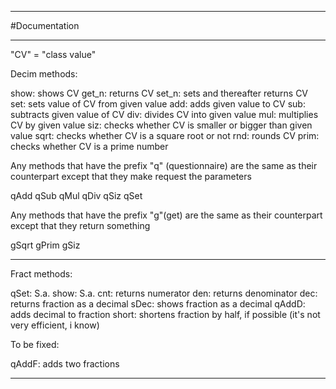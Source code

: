 ***
#Documentation
***

"CV" = "class value"

Decim methods:

show: shows CV
get_n: returns CV
set_n: sets and thereafter returns CV
set: sets value of CV from given value
add: adds given value to CV
sub: subtracts given value of CV
div: divides CV into given value
mul: multiplies CV by given value
siz: checks whether CV is smaller or bigger than given value
sqrt: checks whether CV is a square root or not
rnd: rounds CV
prim: checks whether CV is a prime number

Any methods that have the prefix "q" (questionnaire) are the same as their counterpart
except that they make request the parameters

qAdd
qSub
qMul
qDiv
qSiz
qSet

Any methods that have the prefix "g"(get) are the same as their counterpart
except that they return something

gSqrt 
gPrim
gSiz

***

Fract methods:

qSet: S.a.
show: S.a.
cnt: returns numerator
den: returns denominator
dec: returns fraction as a decimal
sDec: shows fraction as a decimal
qAddD: adds decimal to fraction
short: shortens fraction by half, if possible (it's  not very efficient, i know)

To be fixed:

qAddF: adds two fractions

***